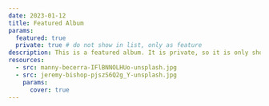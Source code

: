 ```yaml
---
date: 2023-01-12
title: Featured Album
params:
  featured: true
  private: true # do not show in list, only as feature
description: This is a featured album. It is private, so it is only shown on the homepage.
resources:
  - src: manny-becerra-IFlBNNOLHUo-unsplash.jpg
  - src: jeremy-bishop-pjszS6Q2g_Y-unsplash.jpg
    params:
      cover: true
---
```


